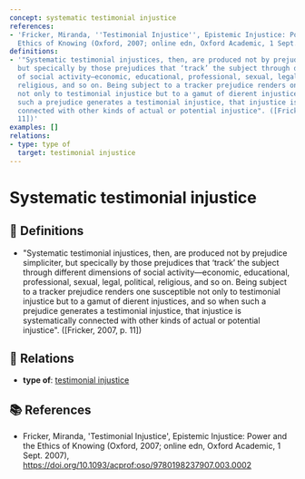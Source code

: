 ```yaml
---
concept: systematic testimonial injustice
references:
- 'Fricker, Miranda, ''Testimonial Injustice'', Epistemic Injustice: Power and the
  Ethics of Knowing (Oxford, 2007; online edn, Oxford Academic, 1 Sept. 2007), https://doi.org/10.1093/acprof:oso/9780198237907.003.0002'
definitions:
- '"Systematic testimonial injustices, then, are produced not by prejudice simpliciter,
  but specically by those prejudices that ‘track’ the subject through different dimensions
  of social activity—economic, educational, professional, sexual, legal, political,
  religious, and so on. Being subject to a tracker prejudice renders one susceptible
  not only to testimonial injustice but to a gamut of dierent injustices, and so when
  such a prejudice generates a testimonial injustice, that injustice is systematically
  connected with other kinds of actual or potential injustice". ([Fricker, 2007, p.
  11])'
examples: []
relations:
- type: type of
  target: testimonial injustice
---
```


# Systematic testimonial injustice

## 📖 Definitions

- "Systematic testimonial injustices, then, are produced not by prejudice simpliciter, but specically by those prejudices that ‘track’ the subject through different dimensions of social activity—economic, educational, professional, sexual, legal, political, religious, and so on. Being subject to a tracker prejudice renders one susceptible not only to testimonial injustice but to a gamut of dierent injustices, and so when such a prejudice generates a testimonial injustice, that injustice is systematically connected with other kinds of actual or potential injustice". ([Fricker, 2007, p. 11])

## 🔗 Relations

- **type of**: [testimonial injustice](./testimonial-injustice.md)

## 📚 References

- Fricker, Miranda, 'Testimonial Injustice', Epistemic Injustice: Power and the Ethics of Knowing (Oxford, 2007; online edn, Oxford Academic, 1 Sept. 2007), https://doi.org/10.1093/acprof:oso/9780198237907.003.0002
